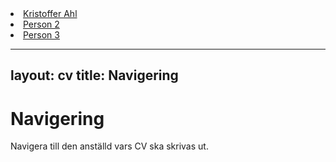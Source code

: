 <div id="persons-container">
  <li><a href="https://rudsberg.github.io/markdown-cv/kristofferahl">Kristoffer Ahl</a></li>
  <li><a href="https://rudsberg.github.io/markdown-cv/person2">Person 2</a></li>
  <li><a href="https://rudsberg.github.io/markdown-cv/person3">Person 3</a></li>
</div>

---
layout: cv
title: Navigering
---

# Navigering

Navigera till den anställd vars CV ska skrivas ut.
